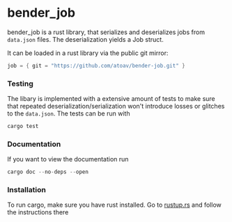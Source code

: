 # bender_job

bender_job is a rust library, that serializes and deserializes jobs
from `data.json` files. The deserialization yields a Job struct.

It can be loaded in a rust library via the public git mirror:
```rust
job = { git = "https://github.com/atoav/bender-job.git" }
```

### Testing
The libary is implemented with a extensive amount of tests to make
sure that repeated deserialization/serialization won't introduce
losses or glitches to the `data.json`. The tests can be run with
```rust
cargo test
```

### Documentation
If you want to view the documentation run
```rust
cargo doc --no-deps --open
```

### Installation
To run cargo, make sure you have rust installed. Go to [rustup.rs](http://rustup.rs) and follow the instructions there

